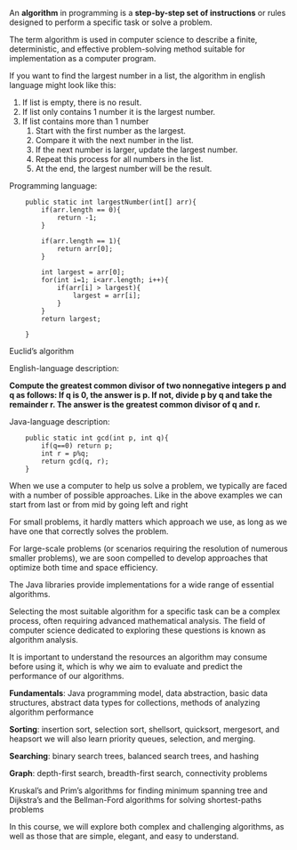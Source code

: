 An **algorithm** in programming is a **step-by-step set of instructions** or rules designed to perform a specific task or solve a problem.


The term algorithm is used in computer science to describe a finite, deterministic, and effective problem-solving method suitable for implementation as a computer program.


If you want to find the largest number in a list, the algorithm in english language might look like this:

1. If list is empty, there is no result.
2. If list only contains 1 number it is the largest number.
3. If list contains more than 1 number
	1. Start with the first number as the largest.
	2. Compare it with the next number in the list.
	3. If the next number is larger, update the largest number.
	4. Repeat this process for all numbers in the list.
	5. At the end, the largest number will be the result.

Programming language:

```
	public static int largestNumber(int[] arr){
	    if(arr.length == 0){
	        return -1;
	    }
	    
	    if(arr.length == 1){
	        return arr[0];
	    }
	    
	    int largest = arr[0];
	    for(int i=1; i<arr.length; i++){
	        if(arr[i] > largest){
	            largest = arr[i];
	        }
	    }
	    return largest;
	    
	}
```


Euclid’s algorithm

English-language description:

**Compute the greatest common divisor of two nonnegative integers p and q as follows: If q is 0, the answer is p. If not, divide p by q and take the remainder r. The answer is the greatest common divisor of q and r.**


Java-language description:

```
	public static int gcd(int p, int q){
	    if(q==0) return p;
	    int r = p%q;
	    return gcd(q, r);
	}
```



When we use a computer to help us solve a problem, we typically are faced with a number of possible approaches. Like in the above examples we can start from last or from mid by going left and right


For small problems, it hardly matters which approach we use, as long as we have one that correctly solves the problem. 

For large-scale problems (or scenarios requiring the resolution of numerous smaller problems), we are soon compelled to develop approaches that optimize both time and space efficiency.

The Java libraries provide implementations for a wide range of essential algorithms.

Selecting the most suitable algorithm for a specific task can be a complex process, often requiring advanced mathematical analysis. The field of computer science dedicated to exploring these questions is known as algorithm analysis.

It is important to understand the resources an algorithm may consume before using it, which is why we aim to evaluate and predict the performance of our algorithms.


**Fundamentals**: Java programming model, data abstraction, basic data structures, abstract data types for collections, methods of analyzing algorithm performance

**Sorting**: insertion sort, selection sort, shellsort, quicksort, mergesort, and heapsort
we will also learn priority queues, selection, and merging.

**Searching**: binary search trees, balanced search trees, and hashing

**Graph**: depth-first search, breadth-first search, connectivity problems

Kruskal’s and Prim’s algorithms for finding minimum spanning tree and Dijkstra’s and the Bellman-Ford algorithms for solving shortest-paths problems


In this course, we will explore both complex and challenging algorithms, as well as those that are simple, elegant, and easy to understand.

